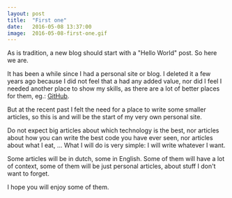 ```yaml
---
layout: post
title:  "First one"
date:   2016-05-08 13:37:00
image:  2016-05-08-first-one.gif
---
```

As is tradition, a new blog should start with a "Hello World" post. So here we are.

It has been a while since I had a personal site or blog. I deleted it a few years ago because I did not feel that a had
any added value, nor did I feel I needed another place to show my skills, as there are a lot of better places for them, 
eg.: [GitHub](https://github.com/tijsverkoyen).

But at the recent past I felt the need for a place to write some smaller articles, so this is and will be the start of
my very own personal site.

Do not expect big articles about which technology is the best, nor articles about how you can write the best code you
have ever seen, nor articles about what I eat, ... What I will do is very simple: I will write whatever I want.

Some articles will be in dutch, some in English. Some of them will have a lot of context, some of them will be just
personal articles, about stuff I don't want to forget.

I hope you will enjoy some of them.
